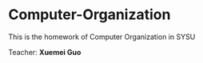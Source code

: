 # Computer-Organization
This is the homework of Computer Organization in SYSU

Teacher: **Xuemei Guo**

